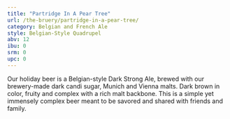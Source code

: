 ```yaml
---
title: "Partridge In A Pear Tree"
url: /the-bruery/partridge-in-a-pear-tree/
category: Belgian and French Ale
style: Belgian-Style Quadrupel
abv: 12
ibu: 0
srm: 0
upc: 0
---
```

Our holiday beer is a Belgian-style Dark Strong Ale, brewed with our brewery-made dark candi sugar, Munich and Vienna malts. Dark brown in color, fruity and complex with a rich malt backbone. This is a simple yet immensely complex beer meant to be savored and shared with friends and family.

